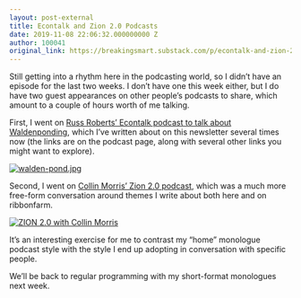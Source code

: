 ```yaml
---
layout: post-external
title: Econtalk and Zion 2.0 Podcasts
date: 2019-11-08 22:06:32.000000000 Z
author: 100041
original_link: https://breakingsmart.substack.com/p/econtalk-and-zion-20-podcasts
---
```


Still getting into a rhythm here in the podcasting world, so I didn’t have an episode for the last two weeks. I don’t have one this week either, but I do have two guest appearances on other people’s podcasts to share, which amount to a couple of hours worth of me talking.

First, I went on [Russ Roberts’ Econtalk podcast to talk about Waldenponding](https://www.econtalk.org/venkatesh-rao-on-waldenponding/), which I’ve written about on this newsletter several times now (the links are on the podcast page, along with several other links you might want to explore).

[![walden-pond.jpg](https://cdn.substack.com/image/fetch/w_1456,c_limit,f_auto,q_auto:good/https#3A#2F#2Fbucketeer-e05bbc84-baa3-437e-9518-adb32be77984.s3.amazonaws.com#2Fpublic#2Fimages#2Fbab64b24-8ff6-45ba-94e0-b70e01741aaa_1000x451.jpeg)](https://www.econtalk.org/venkatesh-rao-on-waldenponding/)

Second, I went on [Collin Morris’ Zion 2.0 podcast](https://www.zionpod.me/blog/33), which was a much more free-form conversation around themes I write about both here and on ribbonfarm.

[![ZION 2.0 with Collin Morris](https://cdn.substack.com/image/fetch/w_1456,c_limit,f_auto,q_auto:good/https#3A#2F#2Fbucketeer-e05bbc84-baa3-437e-9518-adb32be77984.s3.amazonaws.com#2Fpublic#2Fimages#2F6d394175-9e35-493d-8c9c-f47b20e44de6_1500x1575.jpeg)](https://www.zionpod.me/blog/33)

It’s an interesting exercise for me to contrast my “home” monologue podcast style with the style I end up adopting in conversation with specific people.

We’ll be back to regular programming with my short-format monologues next week.


